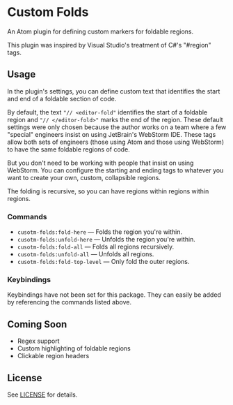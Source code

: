 # Custom Folds

An Atom plugin for defining custom markers for foldable regions.

This plugin was inspired by Visual Studio's treatment of C#'s "#region" tags.

## Usage

In the plugin's settings, you can define custom text that identifies the start and end of a foldable section of code.

By default, the text `"// <editor-fold"` identifies the start of a foldable region and `"// </editor-fold>"` marks the end of the region. These default settings were only chosen because the author works on a team where a few "special" engineers insist on using JetBrain's WebStorm IDE. These tags allow both sets of engineers (those using Atom and those using WebStorm) to have the same foldable regions of code.

But you don't need to be working with people that insist on using WebStorm. You can configure the starting and ending tags to whatever you want to create your own, custom, collapsible regions.

The folding is recursive, so you can have regions within regions within regions.

### Commands

* `cusotm-folds:fold-here` &mdash; Folds the region you're within.
* `cusotm-folds:unfold-here` &mdash; Unfolds the region you're within.
* `cusotm-folds:fold-all` &mdash; Folds all regions recursively.
* `cusotm-folds:unfold-all` &mdash; Unfolds all regions.
* `cusotm-folds:fold-top-level` &mdash; Only fold the outer regions.

### Keybindings

Keybindings have not been set for this package. They can easily be added by referencing the commands listed above.

## Coming Soon

* Regex support
* Custom highlighting of foldable regions
* Clickable region headers

## License

See [LICENSE](https://github.com/bsegraves/custom-folds/blob/master/LICENSE.md) for details.
